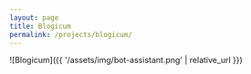 ```yaml
---
layout: page
title: Blogicum
permalink: /projects/blogicum/
---
```


![Blogicum]({{ '/assets/img/bot-assistant.png' | relative_url }})
